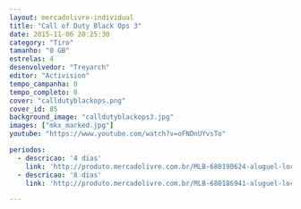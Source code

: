 ```yaml
---
layout: mercadolivre-individual
title: "Call of Duty Black Ops 3"
date: 2015-11-06 20:25:30
category: "Tiro"
tamanho: "0 GB"
estrelas: 4
desenvolvedor: "Treyarch"
editor: "Activision"
tempo_campanha: 0
tempo_completo: 0
cover: "calldutyblackops.png"
cover_id: 85
background_image: "calldutyblackops3.jpg"
images: ["mkx_marked.jpg"]
youtube: "https://www.youtube.com/watch?v=oFNDnUYvsTo"

periodos:
  - descricao: '4 dias'
    link: 'http://produto.mercadolivre.com.br/MLB-680190624-aluguel-locaco-de-jogos-xbox-one-midia-digital-_JM'
  - descricao: '8 dias'
    link: 'http://produto.mercadolivre.com.br/MLB-680186941-aluguel-locaco-de-jogos-xbox-one-midia-digital-_JM'

---
```

